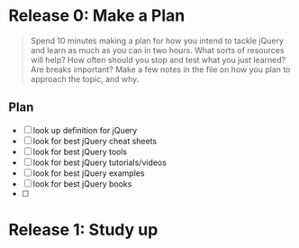 # Release 0: Make a Plan

>Spend 10 minutes making a plan for how you intend to tackle jQuery and learn as much as you can in two hours. What sorts of resources will help? How often should you stop and test what you just learned? Are breaks important? Make a few notes in the file on how you plan to approach the topic, and why.
## Plan
- [ ] look up definition for jQuery
- [ ] look for best jQuery cheat sheets
- [ ] look for best jQuery tools
- [ ] look for best jQuery tutorials/videos
- [ ] look for best jQuery examples
- [ ] look for best jQuery books
- [ ] 

# Release 1: Study up
